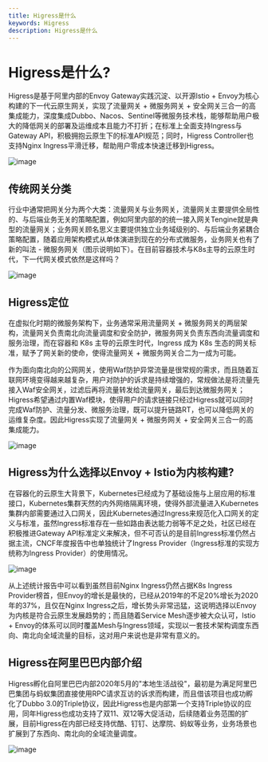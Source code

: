 ```yaml
---
title: Higress是什么
keywords: Higress
description: Higress是什么
---
```


# Higress是什么?

Higress是基于阿里内部的Envoy Gateway实践沉淀、以开源Istio + Envoy为核心构建的下一代云原生网关，实现了流量网关 + 微服务网关 + 安全网关三合一的高集成能力，深度集成Dubbo、Nacos、Sentinel等微服务技术栈，能够帮助用户极大的降低网关的部署及运维成本且能力不打折；在标准上全面支持Ingress与Gateway API，积极拥抱云原生下的标准API规范；同时，Higress Controller也支持Nginx Ingress平滑迁移，帮助用户零成本快速迁移到Higress。

![image](https://img.alicdn.com/imgextra/i3/O1CN01Kgi6sn1IpTt2i9oXL_!!6000000000942-0-tps-1720-1348.jpg)

## 传统网关分类

行业中通常把网关分为两个大类：流量网关与业务网关，流量网关主要提供全局性的、与后端业务无关的策略配置，例如阿里内部的的统一接入网关Tengine就是典型的流量网关；业务网关顾名思义主要提供独立业务域级别的、与后端业务紧耦合策略配置，随着应用架构模式从单体演进到现在的分布式微服务，业务网关也有了新的叫法 - 微服务网关（图示说明如下）。在目前容器技术与K8s主导的云原生时代，下一代网关模式依然是这样吗？

![image](https://img.alicdn.com/imgextra/i2/O1CN01b5lrN41VXF7SzQtWU_!!6000000002662-0-tps-2116-974.jpg)

## Higress定位

在虚拟化时期的微服务架构下，业务通常采用流量网关 + 微服务网关的两层架构，流量网关负责南北向流量调度和安全防护，微服务网关负责东西向流量调度和服务治理，而在容器和 K8s 主导的云原生时代，Ingress 成为 K8s 生态的网关标准，赋予了网关新的使命，使得流量网关 + 微服务网关合二为一成为可能。

作为面向南北向的公网网关，使用Waf防护异常流量是很常规的需求，而且随着互联网环境变得越来越复杂，用户对防护的诉求是持续增强的，常规做法是将流量先接入Waf安全网关，过滤后再将流量转发给流量网关，最后到达微服务网关；Higress希望通过内置Waf模块，使得用户的请求链接只经过Higress就可以同时完成Waf防护、流量分发、微服务治理，既可以提升链路RT，也可以降低网关的运维复杂度。因此Higress实现了流量网关 + 微服务网关 + 安全网关三合一的高集成能力。

![image](https://img.alicdn.com/imgextra/i1/O1CN01B8h0j41nGRfxtGWfB_!!6000000005062-0-tps-2114-1004.jpg)



## Higress为什么选择以Envoy + Istio为内核构建?

在容器化的云原生大背景下，Kubernetes已经成为了基础设施与上层应用的标准接口，Kubernetes集群天然的内外网络隔离环境，使得外部流量进入Kubernetes集群内部需要通过入口网关，因此Kubernetes通过Ingress来规范化入口网关的定义与标准，虽然Ingress标准存在一些如路由表达能力弱等不足之处，社区已经在积极推进Gateway API标准定义来解决，但不可否认的是目前Ingress标准仍然占据主流，CNCF年度报告中也单独统计了Ingress Provider（Ingress标准的实现方统称为Ingress Provider）的使用情况。

![image](https://img.alicdn.com/imgextra/i2/O1CN01S99fCF1VBG6dqsXoM_!!6000000002614-0-tps-2194-794.jpg)

从上述统计报告中可以看到虽然目前Nginx Ingress仍然占据K8s Ingress Provider榜首，但Envoy的增长是最快的，已经从2019年的不足20%增长为2020年的37%，且仅在Nginx Ingress之后，增长势头非常迅猛，这说明选择以Envoy为内核是符合云原生发展趋势的；而且随着Service Mesh逐步被大众认可，Istio + Envoy的体系可以同时覆盖Mesh与Ingress领域，实现以一套技术架构调度东西向、南北向全域流量的目标，这对用户来说也是非常有意义的。



## Higress在阿里巴巴内部介绍

Higress孵化自阿里巴巴内部2020年5月的"本地生活战役"，最初是为满足阿里巴巴集团与蚂蚁集团直接使用RPC请求互访的诉求而构建，而且借该项目也成功孵化了Dubbo 3.0的Triple协议，因此Higress也是内部第一个支持Triple协议的应用，同年Higress也成功支持了双11、双12等大促活动，后续随着业务范围的扩展，目前Higress在内部已经支持优酷、钉钉、达摩院、蚂蚁等业务，业务场景也扩展到了东西向、南北向的全域流量调度。

![image](https://img.alicdn.com/imgextra/i4/O1CN01x3Ap5B1SEW4rltAQ7_!!6000000002215-0-tps-2398-1220.jpg)